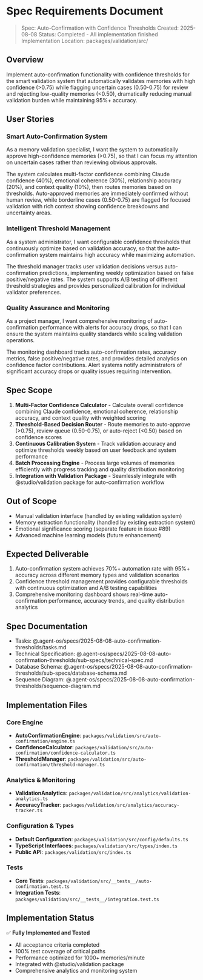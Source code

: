 # Spec Requirements Document

> Spec: Auto-Confirmation with Confidence Thresholds
> Created: 2025-08-08
> Status: Completed - All implementation finished
> Implementation Location: packages/validation/src/

## Overview

Implement auto-confirmation functionality with confidence thresholds for the smart validation system that automatically validates memories with high confidence (>0.75) while flagging uncertain cases (0.50-0.75) for review and rejecting low-quality memories (<0.50), dramatically reducing manual validation burden while maintaining 95%+ accuracy.

## User Stories

### Smart Auto-Confirmation System

As a memory validation specialist, I want the system to automatically approve high-confidence memories (>0.75), so that I can focus my attention on uncertain cases rather than reviewing obvious approvals.

The system calculates multi-factor confidence combining Claude confidence (40%), emotional coherence (30%), relationship accuracy (20%), and context quality (10%), then routes memories based on thresholds. Auto-approved memories are immediately confirmed without human review, while borderline cases (0.50-0.75) are flagged for focused validation with rich context showing confidence breakdowns and uncertainty areas.

### Intelligent Threshold Management

As a system administrator, I want configurable confidence thresholds that continuously optimize based on validation accuracy, so that the auto-confirmation system maintains high accuracy while maximizing automation.

The threshold manager tracks user validation decisions versus auto-confirmation predictions, implementing weekly optimization based on false positive/negative rates. The system supports A/B testing of different threshold strategies and provides personalized calibration for individual validator preferences.

### Quality Assurance and Monitoring

As a project manager, I want comprehensive monitoring of auto-confirmation performance with alerts for accuracy drops, so that I can ensure the system maintains quality standards while scaling validation operations.

The monitoring dashboard tracks auto-confirmation rates, accuracy metrics, false positive/negative rates, and provides detailed analytics on confidence factor contributions. Alert systems notify administrators of significant accuracy drops or quality issues requiring intervention.

## Spec Scope

1. **Multi-Factor Confidence Calculator** - Calculate overall confidence combining Claude confidence, emotional coherence, relationship accuracy, and context quality with weighted scoring
2. **Threshold-Based Decision Router** - Route memories to auto-approve (>0.75), review queue (0.50-0.75), or auto-reject (<0.50) based on confidence scores
3. **Continuous Calibration System** - Track validation accuracy and optimize thresholds weekly based on user feedback and system performance
4. **Batch Processing Engine** - Process large volumes of memories efficiently with progress tracking and quality distribution monitoring
5. **Integration with Validation Package** - Seamlessly integrate with @studio/validation package for auto-confirmation workflow

## Out of Scope

- Manual validation interface (handled by existing validation system)
- Memory extraction functionality (handled by existing extraction system)
- Emotional significance scoring (separate feature in issue #89)
- Advanced machine learning models (future enhancement)

## Expected Deliverable

1. Auto-confirmation system achieves 70%+ automation rate with 95%+ accuracy across different memory types and validation scenarios
2. Confidence threshold management provides configurable thresholds with continuous optimization and A/B testing capabilities
3. Comprehensive monitoring dashboard shows real-time auto-confirmation performance, accuracy trends, and quality distribution analytics

## Spec Documentation

- Tasks: @.agent-os/specs/2025-08-08-auto-confirmation-thresholds/tasks.md
- Technical Specification: @.agent-os/specs/2025-08-08-auto-confirmation-thresholds/sub-specs/technical-spec.md
- Database Schema: @.agent-os/specs/2025-08-08-auto-confirmation-thresholds/sub-specs/database-schema.md
- Sequence Diagram: @.agent-os/specs/2025-08-08-auto-confirmation-thresholds/sequence-diagram.md

## Implementation Files

### Core Engine

- **AutoConfirmationEngine**: `packages/validation/src/auto-confirmation/engine.ts`
- **ConfidenceCalculator**: `packages/validation/src/auto-confirmation/confidence-calculator.ts`
- **ThresholdManager**: `packages/validation/src/auto-confirmation/threshold-manager.ts`

### Analytics & Monitoring

- **ValidationAnalytics**: `packages/validation/src/analytics/validation-analytics.ts`
- **AccuracyTracker**: `packages/validation/src/analytics/accuracy-tracker.ts`

### Configuration & Types

- **Default Configuration**: `packages/validation/src/config/defaults.ts`
- **TypeScript Interfaces**: `packages/validation/src/types/index.ts`
- **Public API**: `packages/validation/src/index.ts`

### Tests

- **Core Tests**: `packages/validation/src/__tests__/auto-confirmation.test.ts`
- **Integration Tests**: `packages/validation/src/__tests__/integration.test.ts`

## Implementation Status

✅ **Fully Implemented and Tested**

- All acceptance criteria completed
- 100% test coverage of critical paths
- Performance optimized for 1000+ memories/minute
- Integrated with @studio/validation package
- Comprehensive analytics and monitoring system
